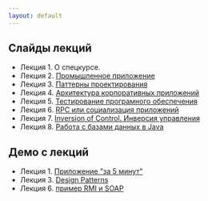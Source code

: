 ```yaml
---
layout: default
---
```


## Слайды лекций
* Лекция 1. О спецкурсе.
* Лекция 2. [Промышленное приложение](lecture/lecture-02.html)
* Лекция 3. [Паттерны проектирования](https://docs.google.com/presentation/d/e/2PACX-1vRxkbWjpAx06Lxf9S_yrgmcKghHcp61KecqsSuiqnomag7cA8Qm4J7MVg661ieRfdZkHusCoS5yImDk/pub?start=false&loop=false&delayms=3000)
* Лекция 4. [Архитектура корпоративных приложений](lecture/lecture-04.html)
* Лекция 5. [Тестирование програмного обеспечения](lecture/lecture-05.html)
* Лекция 6. [RPC или социализация приложений](lecture/lecture-06.html)
* Лекция 7. [Inversion of Control. Инверсия управления](lecture/lecture-07.html)
* Лекция 8. [Работа с базами данных в Java](lecture/lecture-08.html)

## Демо с лекций
* Лекция 1. [Приложение "за 5 минут"](https://github.com/naumen/EnterpriseJavaCourse-2017/tree/master/demo/lecture-01)
* Лекция 3. [Design Patterns](https://github.com/naumen/EnterpriseJavaCourse-2017/tree/master/demo/lecture-03)
* Лекция 6. [пример RMI и SOAP](https://github.com/naumen/EnterpriseJavaCourse-2017/tree/master/demo/lecture-06)






